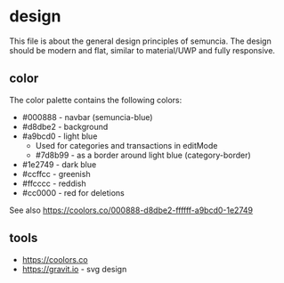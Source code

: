 # design
This file is about the general design principles of semuncia. The design should
be modern and flat, similar to material/UWP and fully responsive.

## color
The color palette contains the following colors:
* #000888 - navbar (semuncia-blue)
* #d8dbe2 - background
* #a9bcd0 - light blue
	* Used for categories and transactions in editMode
	* #7d8b99 - as a border around light blue (category-border)
* #1e2749 - dark blue
* #ccffcc - greenish
* #ffcccc - reddish
* #cc0000 - red for deletions

See also https://coolors.co/000888-d8dbe2-ffffff-a9bcd0-1e2749

## tools
* https://coolors.co
* https://gravit.io - svg design
